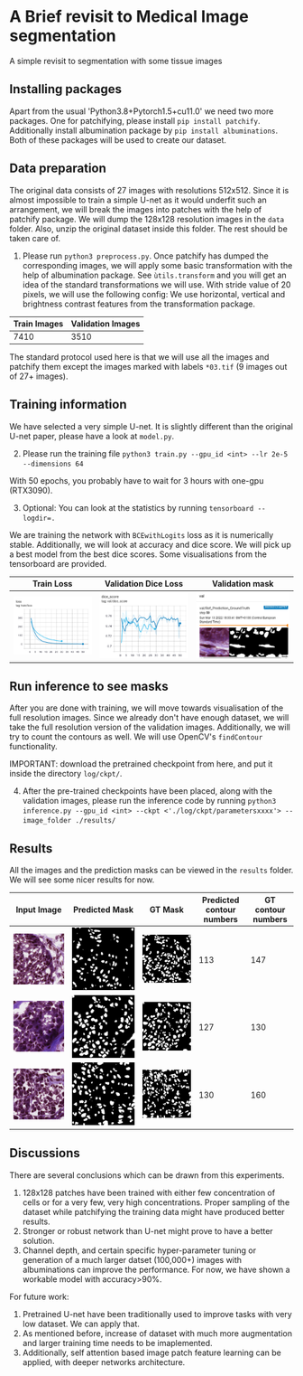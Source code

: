 # A Brief revisit to Medical Image segmentation
A simple revisit to segmentation with some tissue images

## Installing packages
Apart from the usual 'Python3.8+Pytorch1.5+cu11.0' we need two more packages. One for patchifying, please install `pip install patchify`. Additionally install albumination package by `pip install albuminations`. Both of these packages will be used to create our dataset. 

## Data preparation
The original data consists of 27 images with resolutions 512x512. Since it is almost impossible to train a simple U-net as it would underfit such an arrangement, we will break the images into patches with the help of patchify package. We will dump the 128x128 resolution images in the `data` folder. Also, unzip the original dataset inside this folder. The rest should be taken care of. 
1. Please run `python3 preprocess.py`.
Once patchify has dumped the corresponding images, we will apply some basic transformation with the help of albumination package. See `ùtils.transform` and you will get an idea of the standard transformations we will use. With stride value of 20 pixels, we will use the following config:
We use horizontal, vertical and brightness contrast features from the transformation package.

Train Images|Validation Images|
--- |--- |
7410 |3510 |

The standard protocol used here is that we will use all the images and patchify them except the images marked with labels `*03.tif` (9 images out of 27+ images).

## Training information
We have selected a very simple U-net. It is slightly different than the original U-net paper, please have a look at `model.py`. 

2. Please run the training file `python3 train.py --gpu_id <int> --lr 2e-5 --dimensions 64`

With 50 epochs, you probably have to wait for 3 hours with one-gpu (RTX3090). 

3. Optional: You can look at the statistics by running `tensorboard --logdir=.`

We are training the network with `BCEwithLogits` loss as it is numerically stable. Additionally, we will look at accuracy and dice score. We will pick up a best model from the best dice scores. Some visualisations from the tensorboard are provided. 

Train Loss|Validation Dice Loss| Validation mask |
--- |--- |--- |
![alt text](https://github.com/aribryan/segmentation_revisit/blob/main/images/training_segmentation.png) |![alt text](https://github.com/aribryan/segmentation_revisit/blob/main/images/val_dice.png)|![alt text](https://github.com/aribryan/segmentation_revisit/blob/main/images/tensorboard_crop.png)|

## Run inference to see masks
After you are done with training, we will move towards visualisation of the full resolution images. Since we already don't have enough dataset, we will take the full resolution version of the validation images. Additionally, we will try to count the contours as well. We will use OpenCV's `findContour` functionality.

IMPORTANT: download the pretrained checkpoint from here, and put it inside the directory `log/ckpt/`.

4. After the pre-trained checkpoints have been placed, along with the validation images, please run the inference code by running `python3 inference.py --gpu_id <int> --ckpt <'./log/ckpt/parametersxxxx'> --image_folder ./results/`

## Results
All the images and the prediction masks can be viewed in the `results` folder. We will see some nicer results for now. 

Input Image|Predicted Mask|GT Mask |Predicted contour numbers|GT contour numbers|
--- |--- |--- |--- |--- |
![alt text](https://github.com/aribryan/segmentation_revisit/blob/main/results/gb_1.0.png) |![alt text](https://github.com/aribryan/segmentation_revisit/blob/main/results/prediction_1.0.png)|![alt text](https://github.com/aribryan/segmentation_revisit/blob/main/results/gt_1.0.png)| 113| 147|
![alt text](https://github.com/aribryan/segmentation_revisit/blob/main/results/gb_4.0.png) |![alt text](https://github.com/aribryan/segmentation_revisit/blob/main/results/prediction_4.0.png)|![alt text](https://github.com/aribryan/segmentation_revisit/blob/main/results/gt_4.0.png)| 127| 130|
![alt text](https://github.com/aribryan/segmentation_revisit/blob/main/results/gb_5.0.png) |![alt text](https://github.com/aribryan/segmentation_revisit/blob/main/results/prediction_5.0.png)|![alt text](https://github.com/aribryan/segmentation_revisit/blob/main/results/gt_5.0.png)| 130| 160|

## Discussions
There are several conclusions which can be drawn from this experiments. 
1. 128x128 patches have been trained with either few concentration of cells or for a very few, very high concentrations. Proper sampling of the dataset while patchifying the training data might have produced better results.
2. Stronger or robust network than U-net might prove to have a better solution. 
3. Channel depth, and certain specific hyper-parameter tuning or generation of a much larger datset (100,000+) images with albuminations can improve the performance. For now, we have shown a workable model with accuracy>90%. 

For future work:
1. Pretrained U-net have been traditionally used to improve tasks with very low dataset. We can apply that.
2. As mentioned before, increase of dataset with much more augmentation and larger training time needs to be imaplemented.
3. Additionally, self attention based image patch feature learning can be applied, with deeper networks architecture. 

